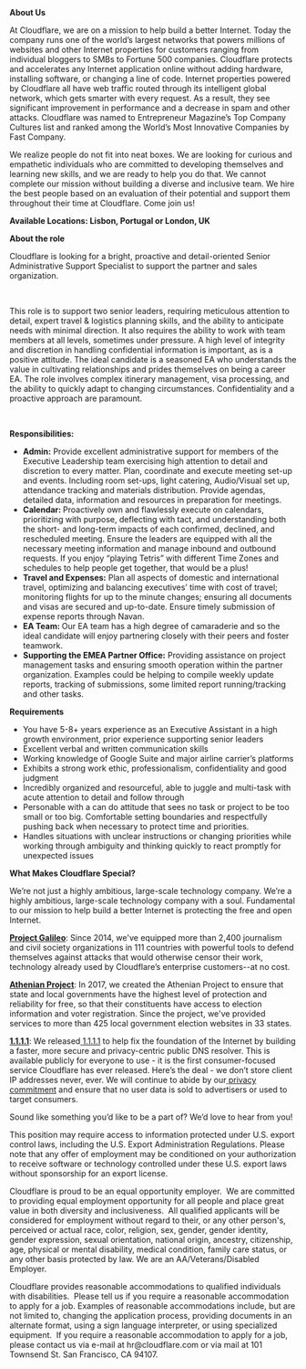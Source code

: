 <div class="content-intro">
	<div><strong>About Us</strong></div>
	<div>
		<p>At Cloudflare, we are on a mission to help build a better Internet. Today the company runs one of the world’s largest networks that powers millions of websites and other Internet properties for customers ranging from individual bloggers to SMBs to Fortune 500 companies. Cloudflare protects and accelerates any Internet application online without adding hardware, installing software, or changing a line of code. Internet properties powered by Cloudflare all have web traffic routed through its intelligent global network, which gets smarter with every request. As a result, they see significant improvement in performance and a decrease in spam and other attacks. Cloudflare was named to Entrepreneur Magazine’s Top Company Cultures list and ranked among the World’s Most Innovative Companies by Fast Company.&nbsp;</p>
		<p><span style="font-weight: 400;">We realize people do not fit into neat boxes. We are looking for curious and empathetic individuals who are committed to developing themselves and learning new skills, and we are ready to help you do that. We cannot complete our mission without building a diverse and inclusive team. We hire the best people based on an evaluation of their potential and support them throughout their time at Cloudflare. Come join us!&nbsp;</span></p>
	</div>
</div>
<p><strong>Available Locations: Lisbon, Portugal or London, UK</strong></p>
<p><strong>About the role</strong></p>
<p>Cloudflare is looking for a bright, proactive and detail-oriented Senior Administrative Support Specialist to support the partner and sales organization.&nbsp;</p>
<p>&nbsp;</p>
<p>This role is to support two senior leaders, requiring meticulous attention to detail, expert travel &amp; logistics planning skills, and the ability to anticipate needs with minimal direction. It also requires the ability to work with team members at all levels, sometimes under pressure. A high level of integrity and discretion in handling confidential information is important, as is a positive attitude. The ideal candidate is a seasoned EA who understands the value in cultivating relationships and prides themselves on being a career EA. The role involves complex itinerary management, visa processing, and the ability to quickly adapt to changing circumstances. Confidentiality and a proactive approach are paramount.</p>
<p>&nbsp;</p>
<p><strong>Responsibilities:</strong></p>
<ul>
	<li><strong>Admin:</strong> Provide excellent administrative support for members of the Executive Leadership team exercising high attention to detail and discretion to every matter. Plan, coordinate and execute meeting set-up and events. Including room set-ups, light catering, Audio/Visual set up, attendance tracking and materials distribution. Provide agendas, detailed data, information and resources in preparation for meetings.&nbsp;</li>
	<li><strong>Calendar: </strong>Proactively own and flawlessly execute on calendars, prioritizing with purpose, deflecting with tact, and understanding both the short- and long-term impacts of each confirmed, declined, and rescheduled meeting. Ensure the leaders are equipped with all the necessary meeting information and manage inbound and outbound requests. If you enjoy “playing Tetris” with different Time Zones and schedules to help people get together, that would be a plus!</li>
	<li><strong>Travel and Expenses:</strong> Plan all aspects of domestic and international travel, optimizing and balancing executives’ time with cost of travel; monitoring flights for up to the minute changes; ensuring all documents and visas are secured and up-to-date. Ensure timely submission of expense reports through Navan.</li>
	<li><strong>EA Team: </strong>Our EA team has a high degree of camaraderie and so the ideal candidate will enjoy partnering closely with their peers and foster teamwork.</li>
	<li><strong>Supporting the EMEA Partner Office:</strong> Providing assistance on project management tasks and ensuring smooth operation within the partner organization. Examples could be helping to compile weekly update reports, tracking of submissions, some limited report running/tracking and other tasks.&nbsp;</li>
</ul>
<p><strong>Requirements</strong></p>
<ul>
	<li>You have 5-8+ years experience as an Executive Assistant in a high growth environment, prior experience supporting senior leaders&nbsp;</li>
	<li>Excellent verbal and written communication skills</li>
	<li>Working knowledge of Google Suite and major airline carrier’s platforms</li>
	<li>Exhibits a strong work ethic, professionalism, confidentiality and good judgment</li>
	<li>Incredibly organized and resourceful, able to juggle and multi-task with acute attention to detail and follow through</li>
	<li>Personable with a can do attitude that sees no task or project to be too small or too big. Comfortable setting boundaries and respectfully pushing back when necessary to protect time and priorities.</li>
	<li>Handles situations with unclear instructions or changing priorities while working through ambiguity and thinking quickly to react promptly for unexpected issues</li>
</ul>
<div class="content-conclusion">
	<p><strong>What Makes Cloudflare Special?</strong></p>
	<p><span style="font-weight: 400;">We’re not just a highly ambitious, large-scale technology company. We’re a highly ambitious, large-scale technology company with a soul. Fundamental to our mission to help build a better Internet is protecting the free and open Internet.</span></p>
	<p><a href="https://blog.cloudflare.com/protecting-free-expression-online/"><strong>Project Galileo</strong></a><span style="font-weight: 400;">: Since 2014, we've equipped more than 2,400 journalism and civil society organizations in 111 countries with powerful tools to defend themselves against attacks that would otherwise censor their work, technology already used by Cloudflare’s enterprise customers--at no cost.</span></p>
	<p><strong><a href="https://www.cloudflare.com/athenian/">Athenian Project</a></strong><span style="font-weight: 400;">: In 2017, we created the Athenian Project to ensure that state and local governments have the highest level of protection and reliability for free, so that their constituents have access to election information and voter registration. Since the project, we've provided services to more than 425 local government election websites in 33 states.</span></p>
	<p><a href="https://1.1.1.1/"><strong>1.1.1.1</strong></a><span style="font-weight: 400;">: We released</span><a href="https://1.1.1.1/"> <span style="font-weight: 400;">1.1.1.1</span></a><span style="font-weight: 400;"> to help fix the foundation of the Internet by building a faster, more secure and privacy-centric public DNS resolver. This is available publicly for everyone to use - it is the first consumer-focused service Cloudflare has ever released. Here’s the deal - we don’t store client IP addresses never, ever. We will continue to abide by our</span><a href="https://developers.cloudflare.com/1.1.1.1/privacy/public-dns-resolver"> privacy commitment</a><span style="font-weight: 400;"> and ensure that no user data is sold to advertisers or used to target consumers.</span></p>
	<p><span style="font-weight: 400;">Sound like something you’d like to be a part of? We’d love to hear from you!</span></p>
	<p><span style="font-weight: 400;">This position may require access to information protected under U.S. export control laws, including the U.S. Export Administration Regulations. Please note that any offer of employment may be conditioned on your authorization to receive software or technology controlled under these U.S. export laws without sponsorship for an export license.</span></p>
	<p><span style="font-weight: 400;">Cloudflare is proud to be an equal opportunity employer. &nbsp;We are committed to providing equal employment opportunity for all people and place great value in both diversity and inclusiveness. &nbsp;All qualified applicants will be considered for employment without regard to their, or any other person's, perceived or actual</span> <span style="font-weight: 400;">race, color, religion, sex, gender, gender identity, gender expression, sexual orientation, national origin, ancestry, citizenship, age, physical or mental disability, medical condition, family care status, or any other basis protected by law. </span><span style="font-weight: 400;">We are an AA/Veterans/Disabled Employer.</span></p>
	<p><span style="font-weight: 400;">Cloudflare provides reasonable accommodations to qualified individuals with disabilities. &nbsp;Please tell us if you require a reasonable accommodation to apply for a job. Examples of reasonable accommodations include, but are not limited to, changing the application process, providing documents in an alternate format, using a sign language interpreter, or using specialized equipment. &nbsp;If you require a reasonable accommodation to apply for a job, please contact us via e-mail at </span><span style="font-weight: 400;">hr@cloudflare.com</span><span style="font-weight: 400;"> or via mail at 101 Townsend St. San Francisco, CA 94107.</span></p>
</div>